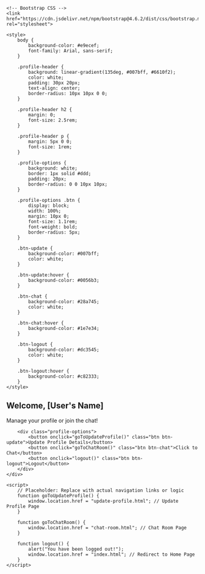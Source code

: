 <!DOCTYPE html>
<html lang="en">
<head>
    <meta charset="UTF-8">
    <meta name="viewport" content="width=device-width, initial-scale=1.0">
    <meta http-equiv="X-UA-Compatible" content="ie=edge">
    <title>Profile Page</title>
    
    <!-- Bootstrap CSS -->
    <link href="https://cdn.jsdelivr.net/npm/bootstrap@4.6.2/dist/css/bootstrap.min.css" rel="stylesheet">

    <style>
        body {
            background-color: #e9ecef;
            font-family: Arial, sans-serif;
        }

        .profile-header {
            background: linear-gradient(135deg, #007bff, #6610f2);
            color: white;
            padding: 30px 20px;
            text-align: center;
            border-radius: 10px 10px 0 0;
        }

        .profile-header h2 {
            margin: 0;
            font-size: 2.5rem;
        }

        .profile-header p {
            margin: 5px 0 0;
            font-size: 1rem;
        }

        .profile-options {
            background: white;
            border: 1px solid #ddd;
            padding: 20px;
            border-radius: 0 0 10px 10px;
        }

        .profile-options .btn {
            display: block;
            width: 100%;
            margin: 10px 0;
            font-size: 1.1rem;
            font-weight: bold;
            border-radius: 5px;
        }

        .btn-update {
            background-color: #007bff;
            color: white;
        }

        .btn-update:hover {
            background-color: #0056b3;
        }

        .btn-chat {
            background-color: #28a745;
            color: white;
        }

        .btn-chat:hover {
            background-color: #1e7e34;
        }

        .btn-logout {
            background-color: #dc3545;
            color: white;
        }

        .btn-logout:hover {
            background-color: #c82333;
        }
    </style>
</head>
<body>
    <div class="container mt-5">
        <div class="profile-header">
            <h2>Welcome, [User's Name]</h2>
            <p>Manage your profile or join the chat!</p>
        </div>

        <div class="profile-options">
            <button onclick="goToUpdateProfile()" class="btn btn-update">Update Profile Details</button>
            <button onclick="goToChatRoom()" class="btn btn-chat">Click to Chat</button>
            <button onclick="logout()" class="btn btn-logout">Logout</button>
        </div>
    </div>

    <script>
        // Placeholder: Replace with actual navigation links or logic
        function goToUpdateProfile() {
            window.location.href = "update-profile.html"; // Update Profile Page
        }

        function goToChatRoom() {
            window.location.href = "chat-room.html"; // Chat Room Page
        }

        function logout() {
            alert("You have been logged out!");
            window.location.href = "index.html"; // Redirect to Home Page
        }
    </script>
</body>
</html>
